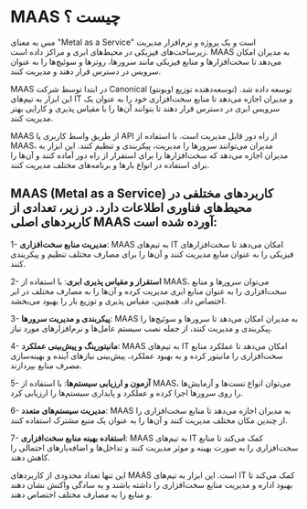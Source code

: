 # MAAS چیست ؟

مس به معنای "Metal as a Service" است و یک پروژه و نرم‌افزار مدیریت زیرساخت‌های فیزیکی در محیط‌های ابری و مراکز داده است. MAAS به مدیران امکان می‌دهد تا سخت‌افزارها و منابع فیزیکی مانند سرورها، روترها و سوئیچ‌ها را به عنوان سرویس در دسترس قرار دهند و مدیریت کنند.

MAAS در ابتدا توسط شرکت Canonical (توسعه‌دهنده توزیع اوبونتو) توسعه داده شد. این ابزار به تیم‌های IT و مدیران اجازه می‌دهد تا منابع سخت‌افزاری خود را به عنوان یک سرویس ابری در دسترس قرار دهند تا بتوانند آن‌ها را با مقیاس پذیری و کارایی بهتر مدیریت کنند.

MAAS از طریق واسط کاربری یا API از راه دور قابل مدیریت است. با استفاده از MAAS، مدیران می‌توانند سرورها را مدیریت، پیکربندی و تنظیم کنند. این ابزار به مدیران اجازه می‌دهد که سخت‌افزارها را برای استقرار از راه دور آماده کنند و آن‌ها را برای استفاده در انواع بارها و برنامه‌های مختلف مدیریت کنند.


## MAAS (Metal as a Service) کاربردهای مختلفی در محیط‌های فناوری اطلاعات دارد. در زیر، تعدادی از کاربردهای اصلی MAAS آورده شده است:

1- **مدیریت منابع سخت‌افزاری**: MAAS به تیم‌های IT امکان می‌دهد تا سخت‌افزارهای فیزیکی را به عنوان منابع مدیریت کنند و آن‌ها را برای مصارف مختلف تنظیم و پیکربندی کنند.

2- **استقرار و مقیاس پذیری ابری**: با استفاده از MAAS، می‌توان سرورها و منابع سخت‌افزاری را به عنوان منابع ابری مدیریت کرده و آن‌ها را به مصارف مختلف در ابر اختصاص داد. همچنین، مقیاس پذیری و توزیع بار را بهبود می‌بخشد.

3- **پیکربندی و مدیریت سرورها**: MAAS به مدیران امکان می‌دهد تا سرورها و سوئیچ‌ها را پیکربندی و مدیریت کنند، از جمله نصب سیستم عامل‌ها و نرم‌افزارهای مورد نیاز.

4- **مانیتورینگ و پیش‌بینی عملکرد**: MAAS به تیم‌های IT امکان می‌دهد تا عملکرد منابع سخت‌افزاری را مانیتور کرده و به بهبود عملکرد، پیش‌بینی نیازهای آینده و بهینه‌سازی مصرف منابع بپردازند.

5- **آزمون و ارزیابی سیستم‌ها**: با استفاده از MAAS، می‌توان انواع تست‌ها و آزمایش‌ها را روی سرورها اجرا کرده و عملکرد و پایداری سیستم‌ها را ارزیابی کرد.

6- **مدیریت سیستم‌های متعدد**: MAAS به مدیران اجازه می‌دهد تا منابع سخت‌افزاری را از چندین مکان مختلف مدیریت کنند و آن‌ها را به عنوان یک منبع مشترک استفاده کنند.

7- **استفاده بهینه منابع سخت‌افزاری**: MAAS به تیم‌های IT کمک می‌کند تا منابع سخت‌افزاری را به صورت بهینه و موثر مدیریت کنند و تداخل‌ها و اضافه‌بارهای احتمالی را کاهش دهند.

این تنها تعداد محدودی از کاربردهای MAAS است. این ابزار به تیم‌های IT کمک می‌کند تا بهبود اداره و مدیریت منابع سخت‌افزاری را داشته باشند و به سادگی واکنش نشان دهند و منابع را به مصارف مختلف اختصاص دهند.
